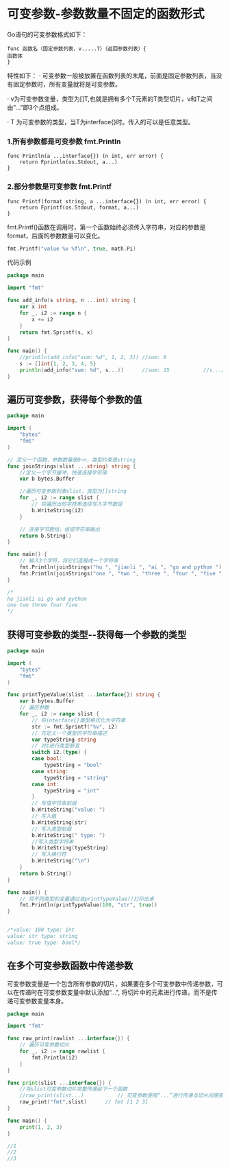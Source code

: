 # 可变参数-参数数量不固定的函数形式

Go语句的可变参数格式如下：
``` 
func 函数名（固定参数列表，v.....T）（返回参数列表）{
函数体
}
```
特性如下：
· 可变参数一般被放置在函数列表的末尾，前面是固定参数列表，当没有固定参数时，所有变量就将是可变参数。

· v为可变参数变量，类型为[]T,也就是拥有多个T元素的T类型切片，v和T之间由"..."即3个点组成。

· T 为可变参数的类型，当T为interface{}时。传入的可以是任意类型。


### 1.所有参数都是可变参数 fmt.Println
``` 
func Println(a ...interface{}) (n int, err error) {
	return Fprintln(os.Stdout, a...)
}
```

### 2.部分参数是可变参数 fmt.Printf
``` 
func Printf(format string, a ...interface{}) (n int, err error) {
	return Fprintf(os.Stdout, format, a...)
}
```
fmt.Printf()函数在调用时，第一个函数始终必须传入字符串，对应的参数是format，后面的参数数量可以变化。
``` go
fmt.Printf("value %v %f\n", true, math.Pi)
```



代码示例

```go
package main

import "fmt"

func add_info(s string, n ...int) string {
	var x int
	for _, i2 := range n {
		x += i2
	}
	return fmt.Sprintf(s, x)
}

func main() {
	//println(add_info("sum: %d", 1, 2, 3))	//sum: 6
	s := []int{1, 2, 3, 4, 5}
	println(add_info("sum: %d", s...))		//sum: 15			//s...展开s
}
```



## 遍历可变参数，获得每个参数的值

``` go
package main

import (
	"bytes"
	"fmt"
)

// 定义一个函数，参数数量是0~n，类型约束是string
func joinStrings(slist ...string) string {
	//定义一个字节缓冲，快速连接字符串
	var b bytes.Buffer

	//遍历可变参数列表slist，类型为[]string
	for _, i2 := range slist {
		// 将遍历出的字符串连续写入字节数组
		b.WriteString(i2)
	}

	// 连接字节数组，组成字符串输出
	return b.String()
}

func main() {
	// 输入3个字符，将它们连接成一个字符串
	fmt.Println(joinStrings("hu ", "jianli ", "ai ", "go and python "))
	fmt.Println(joinStrings("one ", "two ", "three ", "four ", "five "))
}

/*
hu jianli ai go and python
one two three four five
*/
```

## 获得可变参数的类型--获得每一个参数的类型
``` go
package main

import (
	"bytes"
	"fmt"
)

func printTypeValue(slist ...interface{}) string {
	var b bytes.Buffer
	// 遍历参数
	for _, i2 := range slist {
		// 将interface{}类型格式化为字符串
		str := fmt.Sprintf("%v", i2)
		// 先定义一个类型的字符串描述
		var typeString string
		// 对s进行类型断言
		switch i2.(type) {
		case bool:
			typeString = "bool"
		case string:
			typeString = "string"
		case int:
			typeString = "int"
		}
		// 写值字符串前缀
		b.WriteString("value: ")
		// 写入值
		b.WriteString(str)
		// 写入类型前缀
		b.WriteString(" type: ")
		//写入类型字符串
		b.WriteString(typeString)
		// 写入换行符
		b.WriteString("\n")
	}
	return b.String()
}

func main() {
	// 将不同类型的变量通过该printTypeValue()打印出来
	fmt.Println(printTypeValue(100, "str", true))
}


/*value: 100 type: int
value: str type: string
value: true type: bool*/
```

## 在多个可变参数函数中传递参数
可变参数变量是一个包含所有参数的切片，如果要在多个可变参数中传递参数，可以在传递时在可变参数变量中默认添加“...",
将切片中的元素进行传递，而不是传递可变参数变量本身。

``` go
package main

import "fmt"

func raw_print(rawlist ...interface{}) {
	// 遍历可变参数切片
	for _, i2 := range rawlist {
		fmt.Println(i2)
	}
}

func print(slist ...interface{}) {
	//将slist可变参数切片完整传递给下一个函数
	//raw_print(slist...)			// 可变参数使用“...”进行传递与切片间使用append连接是同一个特性。
	raw_print("fmt",slist)		// fmt [1 2 3]
}

func main() {
	print(1, 2, 3)
}

//1
//2
//3

```



